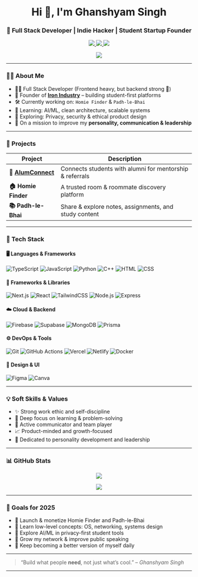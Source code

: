 <h1 align="center">Hi 👋, I'm Ghanshyam Singh</h1>
<h3 align="center">🚀 Full Stack Developer | Indie Hacker | Student Startup Founder</h3>

<p align="center">
  <a href="https://www.linkedin.com/in/ghanshyam-singh-b014232b2/" target="_blank">
    <img src="https://img.shields.io/badge/LinkedIn-Ghanshyam_Singh-blue?style=for-the-badge&logo=linkedin" />
  </a>
  <a href="https://linktr.ee/ghanshyam_064" target="_blank">
    <img src="https://img.shields.io/badge/Linktree-ghanshyam__064-4ade80?style=for-the-badge&logo=linktree&logoColor=white" />
  </a>
  <a href="mailto:ghanshyam2005singh@gmail.com">
    <img src="https://img.shields.io/badge/Email-ghanshyam2005singh@gmail.com-red?style=for-the-badge&logo=gmail" />
  </a>
</p>
<p align="center">
  <a href="[https://www.buymeacoffee.com/ghanshyam_singh](https://buymeacoffee.com/https_ghanshyam)" target="_blank">
    <img src="https://img.shields.io/badge/☕️%20Buy%20Me%20a%20Coffee-FFDD00?style=for-the-badge&logo=buymeacoffee&logoColor=black" />
  </a>
</p>


---

### 👨‍💻 About Me

- 🧑‍💻 Full Stack Developer (Frontend heavy, but backend strong 💪)
- 🏢 Founder of **[Iron Industry](https://www.iron-industry.tech/)** – building student-first platforms
- 🛠 Currently working on: `Homie Finder` & `Padh-le-Bhai`
- 🧠 Learning: AI/ML, clean architecture, scalable systems
- 🔐 Exploring: Privacy, security & ethical product design
- 🌱 On a mission to improve my **personality, communication & leadership**

---

### 💼 Projects

| Project | Description |
|--------|-------------|
| **🔗 [AlumConnect](https://alum-connect-xi.vercel.app/)** | Connects students with alumni for mentorship & referrals |
| **🏠 Homie Finder** | A trusted room & roommate discovery platform |
| **📚 Padh-le-Bhai** | Share & explore notes, assignments, and study content |

---

### 🧰 Tech Stack

#### 🖥️ Languages & Frameworks  
![TypeScript](https://img.shields.io/badge/-TypeScript-3178C6?style=flat&logo=typescript&logoColor=white)
![JavaScript](https://img.shields.io/badge/-JavaScript-F7DF1E?style=flat&logo=javascript&logoColor=black)
![Python](https://img.shields.io/badge/-Python-3776AB?style=flat&logo=python&logoColor=white)
![C++](https://img.shields.io/badge/-C++-00599C?style=flat&logo=c%2b%2b&logoColor=white)
![HTML](https://img.shields.io/badge/-HTML-E34F26?style=flat&logo=html5)
![CSS](https://img.shields.io/badge/-CSS-1572B6?style=flat&logo=css3)

#### 🔧 Frameworks & Libraries  
![Next.js](https://img.shields.io/badge/-Next.js-000000?style=flat&logo=nextdotjs)
![React](https://img.shields.io/badge/-React-61DAFB?style=flat&logo=react)
![TailwindCSS](https://img.shields.io/badge/-TailwindCSS-38B2AC?style=flat&logo=tailwind-css)
![Node.js](https://img.shields.io/badge/-Node.js-339933?style=flat&logo=node.js)
![Express](https://img.shields.io/badge/-Express.js-000000?style=flat&logo=express)

#### ☁️ Cloud & Backend  
![Firebase](https://img.shields.io/badge/-Firebase-FFCA28?style=flat&logo=firebase)
![Supabase](https://img.shields.io/badge/-Supabase-3ECF8E?style=flat&logo=supabase)
![MongoDB](https://img.shields.io/badge/-MongoDB-47A248?style=flat&logo=mongodb)
![Prisma](https://img.shields.io/badge/-Prisma-2D3748?style=flat&logo=prisma)

#### ⚙️ DevOps & Tools  
![Git](https://img.shields.io/badge/-Git-F05032?style=flat&logo=git)
![GitHub Actions](https://img.shields.io/badge/-GitHub%20Actions-2088FF?style=flat&logo=githubactions)
![Vercel](https://img.shields.io/badge/-Vercel-000000?style=flat&logo=vercel)
![Netlify](https://img.shields.io/badge/-Netlify-00C7B7?style=flat&logo=netlify)
![Docker](https://img.shields.io/badge/-Docker-2496ED?style=flat&logo=docker)

#### 🎨 Design & UI  
![Figma](https://img.shields.io/badge/-Figma-F24E1E?style=flat&logo=figma)
![Canva](https://img.shields.io/badge/-Canva-00C4CC?style=flat&logo=canva)

---

### 💡 Soft Skills & Values

- ✨ Strong work ethic and self-discipline  
- 🧠 Deep focus on learning & problem-solving  
- 💬 Active communicator and team player  
- 📈 Product-minded and growth-focused  
- 👔 Dedicated to personality development and leadership

---

### 📊 GitHub Stats

<p align="center">
  <img src="https://github-readme-stats.vercel.app/api?username=ghanshyam2005singh&show_icons=true&theme=tokyonight" />
</p>
<p align="center">
  <img src="https://github-readme-streak-stats.herokuapp.com/?user=ghanshyam2005singh&theme=tokyonight" />
</p>

---

### 🧭 Goals for 2025

- 🚀 Launch & monetize Homie Finder and Padh-le-Bhai
- 🧱 Learn low-level concepts: OS, networking, systems design
- 🔐 Explore AI/ML in privacy-first student tools
- 📢 Grow my network & improve public speaking
- 📖 Keep becoming a better version of myself daily

---

> “Build what people **need**, not just what’s cool.” – *Ghanshyam Singh*

---
